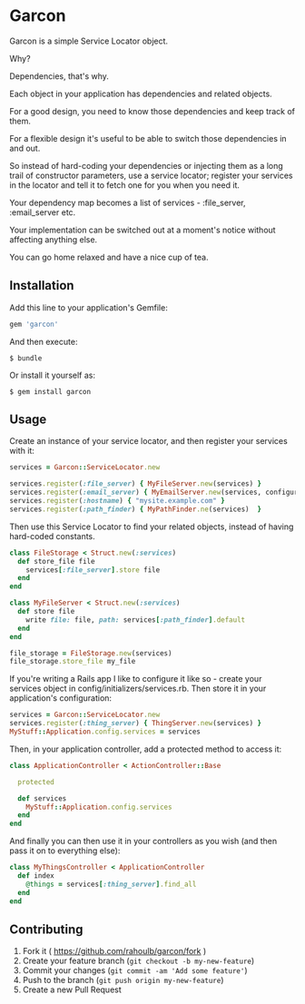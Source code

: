 # Garcon

Garcon is a simple Service Locator object.  

Why?

Dependencies, that's why.  

Each object in your application has dependencies and related objects.

For a good design, you need to know those dependencies and keep track of
them.  

For a flexible design it's useful to be able to switch those
dependencies in and out.  

So instead of hard-coding your dependencies or injecting them as a long
trail of constructor parameters, use a service locator;
register your services in the locator and tell it to fetch one for you
when you need it.  

Your dependency map becomes a list of services - :file_server,
:email_server etc.  

Your implementation can be switched out at a moment's notice without
affecting anything else.  

You can go home relaxed and have a nice cup of tea.  

## Installation

Add this line to your application's Gemfile:

```ruby
gem 'garcon'
```

And then execute:

    $ bundle

Or install it yourself as:

    $ gem install garcon

## Usage

Create an instance of your service locator, and then register your
services with it: 

```ruby
services = Garcon::ServiceLocator.new

services.register(:file_server) { MyFileServer.new(services) }
services.register(:email_server) { MyEmailServer.new(services, configuration_details) }
services.register(:hostname) { "mysite.example.com" }
services.register(:path_finder) { MyPathFinder.ne(services)  }
```

Then use this Service Locator to find your related objects, instead of
having hard-coded constants.  

```ruby
class FileStorage < Struct.new(:services)
  def store_file file
    services[:file_server].store file
  end
end

class MyFileServer < Struct.new(:services)
  def store file
    write file: file, path: services[:path_finder].default
  end
end

file_storage = FileStorage.new(services)
file_storage.store_file my_file
```

If you're writing a Rails app I like to configure it like so - create
your services object in config/initializers/services.rb.  Then store it
in your application's configuration: 

```ruby
services = Garcon::ServiceLocator.new
services.register(:thing_server) { ThingServer.new(services) }
MyStuff::Application.config.services = services
```

Then, in your application controller, add a protected method to access
it: 

```ruby
class ApplicationController < ActionController::Base

  protected

  def services
    MyStuff::Application.config.services
  end
end
```

And finally you can then use it in your controllers as you wish (and
then pass it on to everything else): 

```ruby
class MyThingsController < ApplicationController
  def index
    @things = services[:thing_server].find_all
  end
end
```


## Contributing

1. Fork it ( https://github.com/rahoulb/garcon/fork )
2. Create your feature branch (`git checkout -b my-new-feature`)
3. Commit your changes (`git commit -am 'Add some feature'`)
4. Push to the branch (`git push origin my-new-feature`)
5. Create a new Pull Request
